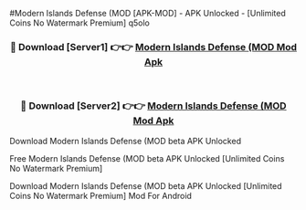 #Modern Islands Defense (MOD [APK-MOD] - APK Unlocked - [Unlimited Coins No Watermark Premium] q5olo



<div align="center">

<h3>🔴 Download [Server1] 👉👉 <a href="https://momento.my/?title=Modern_Islands_Defense_(MOD">Modern Islands Defense (MOD Mod Apk</a></h3><br>

<h3>🔴 Download [Server2] 👉👉 <a href="https://momento.my/?title=Modern_Islands_Defense_(MOD">Modern Islands Defense (MOD Mod Apk</a></h3>
</div>



Download Modern Islands Defense (MOD beta APK Unlocked

Free Modern Islands Defense (MOD beta APK Unlocked [Unlimited Coins No Watermark Premium]

Download Modern Islands Defense (MOD beta APK Unlocked [Unlimited Coins No Watermark Premium] Mod For Android
